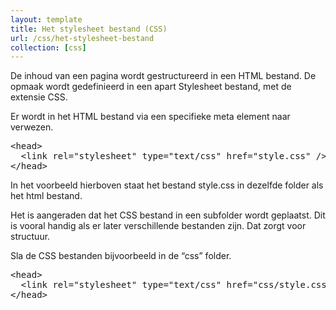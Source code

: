 ```yaml
---
layout: template
title: Het stylesheet bestand (CSS)
url: /css/het-stylesheet-bestand
collection: [css]
---
```

De inhoud van een pagina wordt gestructureerd in een HTML bestand. De opmaak wordt gedefinieerd in een apart Stylesheet bestand, met de extensie CSS.

Er wordt in het HTML bestand via een specifieke meta element naar verwezen.

<pre data-enlighter-language="html">
&lt;head&gt;
  &lt;link rel="stylesheet" type="text/css" href="style.css" /&gt;
&lt;/head&gt;
</pre>
In het voorbeeld hierboven staat het bestand style.css in dezelfde folder als het html bestand.

Het is aangeraden dat het CSS bestand in een subfolder wordt geplaatst. Dit is vooral handig als er later verschillende bestanden zijn. Dat zorgt voor structuur. 

Sla de CSS bestanden bijvoorbeeld in de “css” folder.

<pre data-enlighter-language="html">
&lt;head&gt;
  &lt;link rel="stylesheet" type="text/css" href="css/style.css" /&gt;
&lt;/head&gt;
</pre>